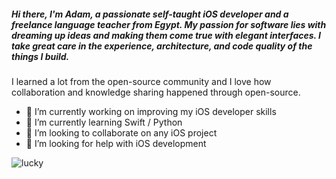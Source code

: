 ##### Hi there, I'm Adam, a passionate self-taught iOS developer and a freelance language teacher from Egypt. My passion for software lies with dreaming up ideas and making them come true with elegant interfaces. I take great care in the experience, architecture, and code quality of the things I build.

I learned a lot from the open-source community and I love how collaboration and knowledge sharing happened through open-source.



- 🔭 I’m currently working on improving my iOS developer skills
- 🌱 I’m currently learning Swift / Python 
- 👯 I’m looking to collaborate on any iOS project
- 🤔 I’m looking for help with iOS development

![lucky](geekMe1982/images/screenshot.png)

